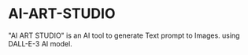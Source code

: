 # AI-ART-STUDIO
"AI ART STUDIO" is an AI tool to generate Text prompt to Images. using DALL-E-3 AI model. 
